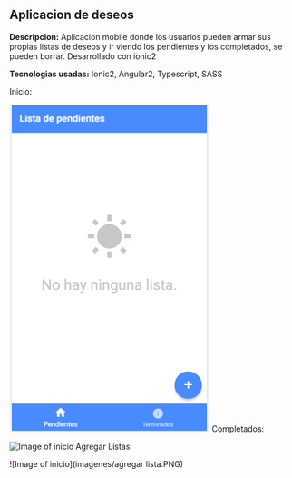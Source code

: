 ## Aplicacion de deseos

**Descripcion:**
Aplicacion mobile donde los usuarios pueden armar sus propias listas de deseos y ir viendo los pendientes y los completados, se pueden borrar.
Desarrollado con ionic2

**Tecnologias usadas:**
Ionic2, Angular2, Typescript, SASS

Inicio:

![Image of inicio](imagenes/pendientes.PNG)
Completados:

![Image of inicio](imagenes/inicio.PNG)
Agregar Listas:

![Image of inicio](imagenes/agregar lista.PNG)


